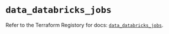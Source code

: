 # `data_databricks_jobs`

Refer to the Terraform Registory for docs: [`data_databricks_jobs`](https://registry.terraform.io/providers/databricks/databricks/1.31.0/docs/data-sources/jobs).
